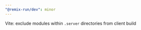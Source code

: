 ```yaml
---
"@remix-run/dev": minor
---
```


Vite: exclude modules within `.server` directories from client build
